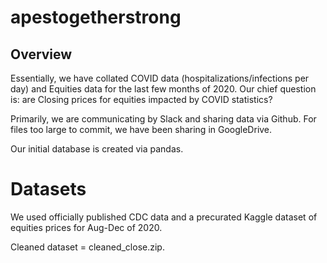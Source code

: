 # apestogetherstrong

## Overview
Essentially, we have collated COVID data (hospitalizations/infections per day) and Equities data for the last few months of 2020.
Our chief question is: are Closing prices for equities impacted by COVID statistics?

Primarily, we are communicating by Slack and sharing data via Github.  For files too large to commit, we have been sharing in GoogleDrive.

Our initial database is created via pandas.

# Datasets

We used officially published CDC data and a precurated Kaggle dataset of equities prices for Aug-Dec of 2020.

Cleaned dataset = cleaned_close.zip.
